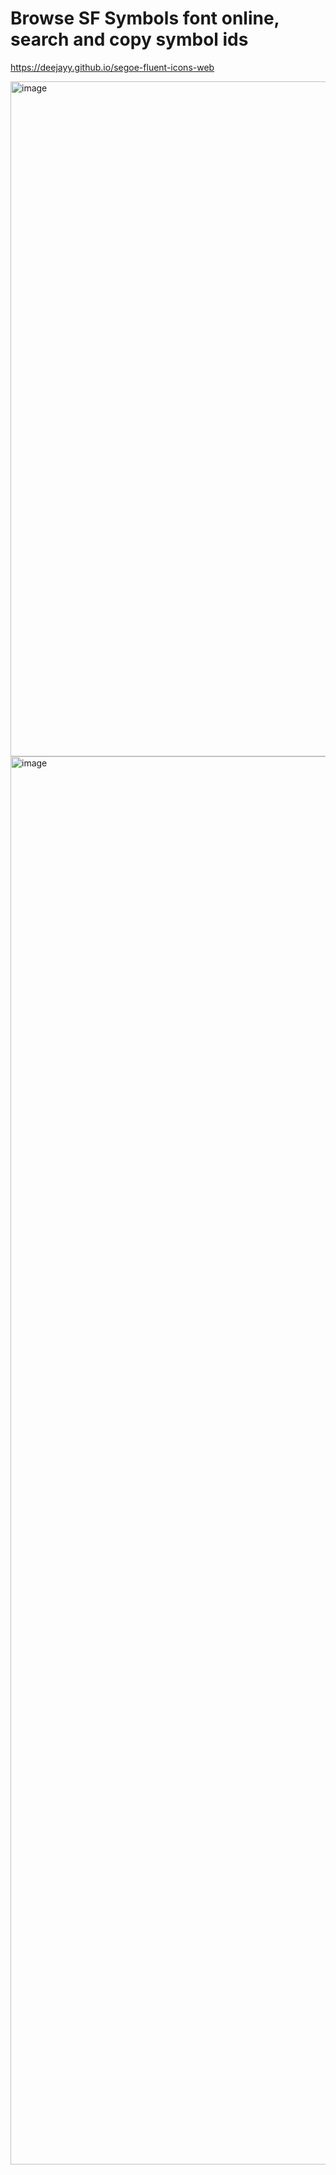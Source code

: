 # Browse SF Symbols font online, search and copy symbol ids

https://deejayy.github.io/segoe-fluent-icons-web

<img width="1920" height="1080" alt="image" src="https://github.com/user-attachments/assets/a29d4816-5bc3-41ec-a318-b915639c8bc7" />

<img width="1857" height="2253" alt="image" src="https://github.com/user-attachments/assets/05c6fad2-3614-422a-b4d9-46dd0160b081" />
